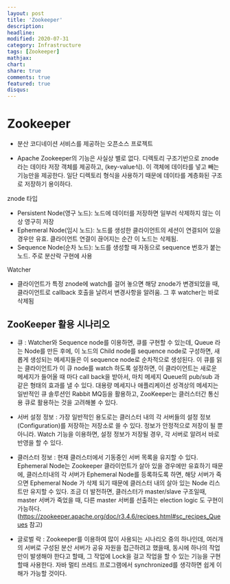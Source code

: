 ```yaml
---
layout: post
title: 'Zookeeper'
description:
headline:
modified: 2020-07-31
category: Infrastructure
tags: [Zookeeper]
mathjax:
chart:
share: true
comments: true
featured: true
disqus:
---
```


# Zookeeper

-   분산 코디네이션 서비스를 제공하는 오픈소스 프로젝트

-   Apache Zookeeper의 기능은 사실상 별로 없다. 디렉토리 구조기반으로 znode라는 데이타 저장 객체를 제공하고, (key-value식). 이 객체에 데이타를 넣고 빼는 기능만을 제공한다. 일단 디렉토리 형식을 사용하기 때문에 데이타를 계층화된 구조로 저장하기 용이하다.

znode 타입

-   Persistent Node(영구 노드): 노드에 데이터를 저장하면 일부러 삭제하지 않는 이상 영구히 저장
-   Ephemeral Node(임시 노드): 노드를 생성한 클라이언트의 세션이 연결되어 있을 경우만 유효. 클라이언트 연결이 끊어지는 순간 이 노드는 삭제됨.
-   Sequence Node(순차 노드): 노드를 생성할 때 자동으로 sequence 번호가 붙는 노드. 주로 분산락 구현에 사용

Watcher

-   클라이언트가 특정 znode에 watch를 걸어 놓으면 해당 znode가 변경되었을 때, 클라이언트로 callback 호출을 날려서 변경사항을 알려움. 그 후 watcher는 바로 삭제됨

## ZooKeeper 활용 시나리오

-   큐 : Watcher와 Sequence node를 이용하면, 큐를 구현할 수 있는데, Queue 라는 Node를 만든 후에, 이 노드의 Child node를 sequence node로 구성하면, 새롭게 생성되는 메세지들은 이 sequence node로 순차적으로 생성된다. 이 큐를 읽는 클라이언트가 이 큐 node를 watch 하도록 설정하면, 이 클라이언트는 새로운 메세지가 들어올 때 마다 call back을 받아서, 마치 메세지 Queue의 pub/sub 과 같은 형태의 효과를 낼 수 있다. 대용량 메세지나 애플리케이션 성격상의 메세지는 일반적인 큐 솔루션인 Rabbit MQ등을 활용하고, ZooKeeper는 클러스터간 통신용 큐로 활용하는 것을 고려해볼 수 있다.

-   서버 설정 정보 : 가장 일반적인 용도로는 클러스터 내의 각 서버들의 설정 정보(Configuration)를 저장하는 저장소로 쓸 수 있다. 정보가 안정적으로 저장이 될 뿐 아니라. Watch 기능을 이용하면, 설정 정보가 저장될 경우, 각 서버로 알려서 바로 반영을 할 수 있다.

-   클러스터 정보 : 현재 클러스터에서 기동중인 서버 목록을 유지할 수 있다. Ephemeral Node는 Zookeeper 클라이언트가 살아 있을 경우에만 유효하기 때문에, 클러스터내의 각 서버가 Ephemeral Node를 등록하도록 하면, 해당 서버가 죽으면 Ephemeral Node 가 삭제 되기 때문에 클러스터 내의 살아 있는 Node 리스트만 유지할 수 있다. 조금 더 발전하면, 클러스터가 master/slave 구조일때, master 서버가 죽었을 때, 다른 master 서버를 선출하는 election logic 도 구현이 가능하다. (https://zookeeper.apache.org/doc/r3.4.6/recipes.html#sc_recipes_Queues 참고)

-   글로벌 락 : Zookeeper를 이용하여 많이 사용되는 시나리오 중의 하나인데, 여러개의 서버로 구성된 분산 서버가 공유 자원을 접근하려고 했을때, 동시에 하나의 작업만이 발생해야 한다고 할때, 그 작업에 Lock을 걸고 작업을 할 수 있는 기능을 구현할때 사용한다. 자바 멀티 쓰레드 프로그램에서 synchronized를 생각하면 쉽게 이해가 가능할 것이다.
